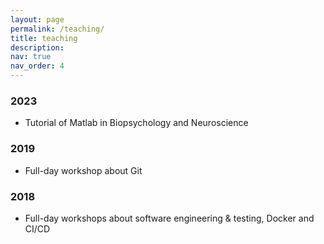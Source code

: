```yaml
---
layout: page
permalink: /teaching/
title: teaching
description: 
nav: true
nav_order: 4
---
```


### 2023
- Tutorial of Matlab in Biopsychology and Neuroscience

### 2019
- Full-day workshop about Git

### 2018
- Full-day workshops about software engineering & testing, Docker and CI/CD